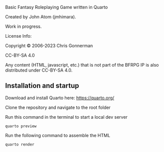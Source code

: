 Basic Fantasy Roleplaying Game written in Quarto

Created by John Atom (jmhimara).

Work in progress. 

License Info: 

Copyright © 2006-2023 Chris Gonnerman

CC-BY-SA 4.0 

Any content (HTML, javascript, etc.) that is not part of the BFRPG IP is also distributed under CC-BY-SA 4.0. 

## Installation and startup
Download and install Quarto here:
https://quarto.org/

Clone the repository and navigate to the root folder

Run this command in the terminal to start a local dev server

    quarto preview

Run the following command to assemble the HTML

    quarto render

